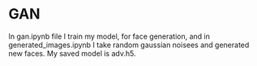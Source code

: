 # GAN
In gan.ipynb file I train my model, for face generation, and in generated_images.ipynb I take random gaussian noisees and generated new faces. My saved model is adv.h5.
